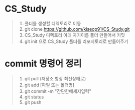 # CS_Study

>1. 폴더를 생성할 디렉토리로 이동 
>2. git clone https://github.com/kiseop91/CS_Study.git 
>3. CS_Study 디렉토리 아래 자기이름 폴더 만들어서 커밋 
>4. git init 으로 CS_Study 폴더를 리포지토리로 만들어주기
# commit 명령어 정리

>1. git pull  (저장소 항상 최신상태로) 
>2. git add [파일 또는 폴더명]        
>3. git commit -m "간단한메세지입력"  
>4. git status                    
>5. git push                       



